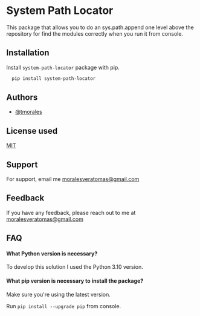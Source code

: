 
# System Path Locator

This package that allows you to do an sys.path.append one level above the repository for find the modules correctly when you run it from console.

## Installation

Install ```system-path-locator``` package with pip.


```bash
  pip install system-path-locator
```
    
## Authors

- [@tmorales](https://github.com/moralesveratom)


## License used

[MIT](https://choosealicense.com/licenses/mit/)


## Support

For support, email me moralesveratomas@gmail.com


## Feedback

If you have any feedback, please reach out to me at moralesveratomas@gmail.com


## FAQ

#### What Python version is necessary?

To develop this solution I used the Python 3.10 version.

#### What pip version is necessary to install the package?

Make sure you're using the latest version.

Run ```pip install --upgrade pip``` from console.
